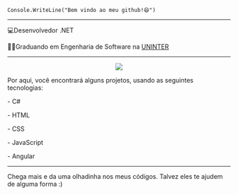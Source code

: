 <code>Console.WriteLine("Bem vindo ao meu github!😆")</code>
<hr>

<p>💻Desenvolvedor .NET </p>
<p>👨‍💻Graduando em Engenharia de Software na <a href="https://www.uninter.com/" target="blank_">UNINTER</a>
</p>

<hr>

<p align="center">
  <a href="https://skillicons.dev">
    <img src="https://skillicons.dev/icons?i=cs,dotnet,html,css,js,angular" />
  </a>
</p>

Por aqui, você encontrará alguns projetos, usando as seguintes tecnologias:

<p>- C#</p> 
<p>- HTML</p>
<p>- CSS</p>
<p>- JavaScript</p>
<p>- Angular</p>
<hr>

Chega mais e da uma olhadinha nos meus códigos. Talvez eles te ajudem de alguma forma :)
